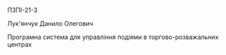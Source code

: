 ПЗПІ-21-3

Лук'янчук Данило Олегович

Програмна система для управління подіями в торгово-розважальних центрах
